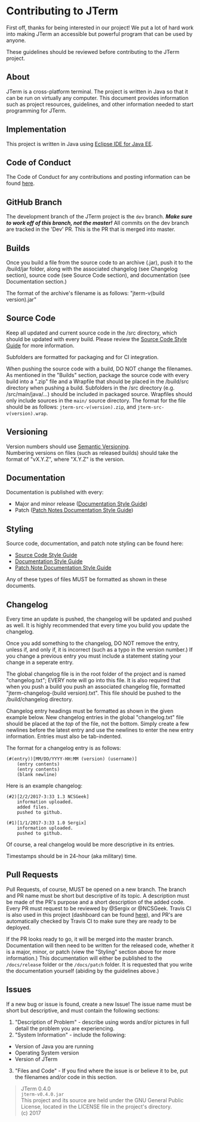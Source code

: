 # Contributing to JTerm
First off, thanks for being interested in our project! We put a lot of hard work into making JTerm an accessible but powerful program that can be used by anyone.  

These guidelines should be reviewed before contributing to the JTerm project.

## About
JTerm is a cross-platform terminal. The project is written in Java so that it can be run on virtually any computer. This document provides information such as project resources, guidelines, and other information needed to start programming for JTerm.

## Implementation
This project is written in Java using [Eclipse IDE for Java EE](http://www.eclipse.org/downloads/packages/eclipse-ide-java-ee-developers/neon3).

## Code of Conduct
The Code of Conduct for any contributions and posting information can be found [here](/CODE_OF_CONDUCT.md).

## GitHub Branch
The development branch of the JTerm project is the `dev` branch. _**Make sure to work off of this branch, not the master!**_ All commits on the dev branch are tracked in the 'Dev' PR. This is the PR that is merged into master.

## Builds
Once you build a file from the source code to an archive (.jar), push it to the /build/jar folder, along with the associated changelog (see Changelog section), source code (see Source Code section), and documentation (see Documentation section.)

The format of the archive's filename is as follows: "jterm-v(build version).jar"

## Source Code
Keep all updated and current source code in the /src directory, which should be updated with every build. Please review the [Source Code Style Guide](https://github.com/Sergix/JTerm/blob/master/docs/SourceStyleGuide.md) for more information.

Subfolders are formatted for packaging and for CI integration.

When pushing the source code with a build, DO NOT change the filenames. As mentioned in the "Builds" section, package the source code with every build into a ".zip" file and a Wrapfile that should be placed in the /build/src directory when pushing a build. Subfolders in the /src directory (e.g. /src/main/java/...) should be included in packaged source. Wrapfiles should only include sources in the `main/` source directory. The format for the file should be as follows: `jterm-src-v(version).zip`, and `jterm-src-v(version).wrap`.

## Versioning
Version numbers should use [Semantic Versioning](https://github.com/mojombo/semver/blob/master/semver.md).  
Numbering versions on files (such as released builds) should take the format of "vX.Y.Z", where "X.Y.Z" is the version.

## Documentation
Documentation is published with every:
- Major and minor release ([Documentation Style Guide](https://github.com/Sergix/JTerm/blob/master/docs/DocStyleGuide.md))
- Patch ([Patch Notes Documentation Style Guide](https://github.com/Sergix/JTerm/blob/master/docs/PatchDocStyleGuide.md))

## Styling
Source code, documentation, and patch note styling can be found here:  
- [Source Code Style Guide](https://github.com/Sergix/JTerm/blob/master/docs/SourceStyleGuide.md)
- [Documentation Style Guide](https://github.com/Sergix/JTerm/blob/master/docs/DocStyleGuide.md)
- [Patch Note Documentation Style Guide](https://github.com/Sergix/JTerm/blob/master/docs/PatchDocStyleGuide.md)

Any of these types of files MUST be formatted as shown in these documents.

## Changelog
Every time an update is pushed, the changelog will be updated and pushed as well. It is highly recommended that every time you build you update the changelog. 

Once you add something to the changelog, DO NOT remove the entry, unless if, and only if, it is incorrect (such as a typo in the version number.) If you change a previous entry you must include a statement stating your change in a seperate entry.

The global changelog file is in the root folder of the project and is named "changelog.txt"; EVERY note will go into this file. It is also required that when you push a build you push an associated changelog file, formatted "jterm-changelog-(build version).txt". This file should be pushed to the /build/changelog directory. 

Changelog entry headings must be formatted as shown in the given example below. New changelog entries in the global "changelog.txt" file should be placed at the _top_ of the file, not the bottom. Simply create a few newlines before the latest entry and use the newlines to enter the new entry information. Entries must also be tab-indented.

The format for a changelog entry is as follows:
```
(#(entry))[MM/DD/YYYY-HH:MM (version) (username)]   
	(entry contents)   
	(entry contents)  
	(blank newline)  
```
Here is an example changelog:  
```
(#2)[2/2/2017-3:33 1.3 NCSGeek]     
	information uploaded.   
	added files.   
	pushed to github.   

(#1)[1/1/2017-3:33 1.0 Sergix]
	information uploaded.  
	pushed to github.  

```
Of course, a real changelog would be more descriptive in its entries.

Timestamps should be in 24-hour (aka military) time.

## Pull Requests
Pull Requests, of course, MUST be opened on a new branch. The branch and PR name must be short but descriptive of its topic. A description must be made of the PR's purpose and a short description of the added code. Every PR must request to be reviewed by @Sergix or @NCSGeek. Travis CI is also used in this project (dashboard can be found [here](https://travis-ci.org/Sergix/JTerm)), and PR's are automatically checked by Travis CI to make sure they are ready to be deployed.  

If the PR looks ready to go, it will be merged into the master branch. Documentation will then need to be written for the released code, whether it is a major, minor, or patch (view the "Styling" section above for more information.) This documentation will either be published to the `/docs/release` folder or the `/docs/patch` folder. It is requested that you write the documentation yourself (abiding by the guidelines above.)

## Issues
If a new bug or issue is found, create a new Issue! The issue name must be short but descriptive, and must contain the following sections:
1. "Description of Problem" - describe using words and/or pictures in full detail the problem you are experiencing.
2. "System Information" - include the following:
  - Version of Java you are running
  - Operating System version
  - Version of JTerm
3. "Files and Code" - If you find where the issue is or believe it to be, put the filenames and/or code in this section.

> JTerm 0.4.0  
> `jterm-v0.4.0.jar`  
> This project and its source are held under the GNU General Public License, located in the LICENSE file in the project's directory.  
> (c) 2017